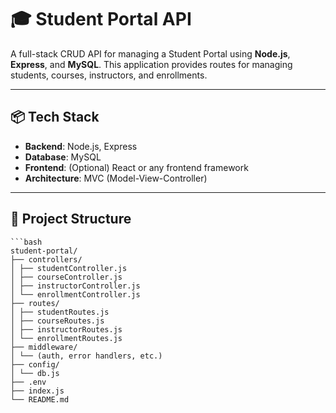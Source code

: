 # 🎓 Student Portal API

A full-stack CRUD API for managing a Student Portal using **Node.js**, **Express**, and **MySQL**. This application provides routes for managing students, courses, instructors, and enrollments.

---

## 📦 Tech Stack

- **Backend**: Node.js, Express
- **Database**: MySQL
- **Frontend**: (Optional) React or any frontend framework
- **Architecture**: MVC (Model-View-Controller)

---

## 📁 Project Structure

    ```bash
    student-portal/
    ├── controllers/
    │ ├── studentController.js
    │ ├── courseController.js
    │ ├── instructorController.js
    │ └── enrollmentController.js
    ├── routes/
    │ ├── studentRoutes.js
    │ ├── courseRoutes.js
    │ ├── instructorRoutes.js
    │ └── enrollmentRoutes.js
    ├── middleware/
    │ └── (auth, error handlers, etc.)
    ├── config/
    │ └── db.js
    ├── .env
    ├── index.js
    └── README.md